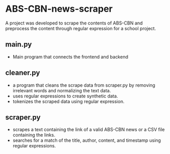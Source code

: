 # ABS-CBN-news-scraper
A project was developed to scrape the contents of ABS-CBN and preprocess the content through regular expression for a school project.

## main.py
  - Main program that connects the frontend and backend

## cleaner.py
  - a program that cleans the scrape data from scraper.py by removing irrelevant words and normalizing the text data.
  - uses regular expressions to create synthetic data.
  - tokenizes the scraped data using regular expression.

## scraper.py
  - scrapes a text containing the link of a valid ABS-CBN news or a CSV file containing the links.
  - searches for a match of the title, author, content, and timestamp using regular expressions.
